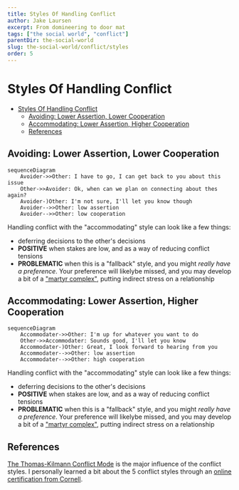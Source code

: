 ```yaml
---
title: Styles Of Handling Conflict
author: Jake Laursen
excerpt: From domineering to door mat
tags: ["the social world", "conflict"]  
parentDir: the-social-world
slug: the-social-world/conflict/styles
order: 5
---
```


# Styles Of Handling Conflict

- [Styles Of Handling Conflict](#styles-of-handling-conflict)
  - [Avoiding: Lower Assertion, Lower Cooperation](#avoiding-lower-assertion-lower-cooperation)
  - [Accommodating: Lower Assertion, Higher Cooperation](#accommodating-lower-assertion-higher-cooperation)
  - [References](#references)


## Avoiding: Lower Assertion, Lower Cooperation
```mermaid
sequenceDiagram
    Avoider->>Other: I have to go, I can get back to you about this issue
    Other->>Avoider: Ok, when can we plan on connecting about thes again?
    Avoider-)Other: I'm not sure, I'll let you know though
    Avoider-->>Other: low assertion
    Avoider-->>Other: low cooperation
```

Handling conflict with the "accommodating" style can look like a few things:
- deferring decisions to the other's decisions
- **POSITIVE** when stakes are low, and as a way of reducing conflict tensions
- **PROBLEMATIC** when this is a "fallback" style, and you might _really have a preference_. Your preference will likelybe missed, and you may develop a bit of a ["martyr complex"](https://www.webmd.com/mental-health/what-is-a-martyr-complex), putting indirect stress on a relationship

## Accommodating: Lower Assertion, Higher Cooperation
```mermaid
sequenceDiagram
    Accommodater->>Other: I'm up for whatever you want to do
    Other->>Accommodater: Sounds good, I'll let you know
    Accommodater-)Other: Great, I look forward to hearing from you
    Accommodater-->>Other: low assertion
    Accommodater-->>Other: high cooperation
```

Handling conflict with the "accommodating" style can look like a few things:
- deferring decisions to the other's decisions
- **POSITIVE** when stakes are low, and as a way of reducing conflict tensions
- **PROBLEMATIC** when this is a "fallback" style, and you might _really have a preference_. Your preference will likelybe missed, and you may develop a bit of a ["martyr complex"](https://www.webmd.com/mental-health/what-is-a-martyr-complex), putting indirect stress on a relationship
## References 
[The Thomas-Kilmann Conflict Mode](https://kilmanndiagnostics.com/overview-thomas-kilmann-conflict-mode-instrument-tki/) is the major influence of the conflict styles. I personally learned a bit about the 5 conflict styles through an [online certification from Cornell](https://ecornell.cornell.edu/).  